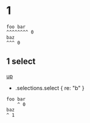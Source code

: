 # 1

```
foo bar
^^^^^^^^ 0
baz
^^^ 0
```

## 1 select
[up](#1)

- .selections.select { re: "b" }

```
foo bar
    ^ 0
baz
^ 1
```
